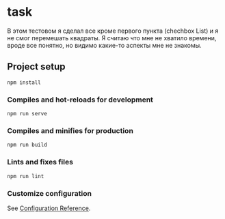 # task

В этом тестовом я сделал все кроме первого пункта (chechbox List) и я не смог перемешать квадраты. Я считаю что мне не хватило времени, вроде все понятно, но видимо какие-то аспекты мне не знакомы. 

## Project setup
```
npm install
```

### Compiles and hot-reloads for development
```
npm run serve
```

### Compiles and minifies for production
```
npm run build
```

### Lints and fixes files
```
npm run lint
```

### Customize configuration
See [Configuration Reference](https://cli.vuejs.org/config/).

